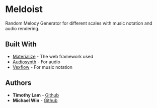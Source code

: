 # Meldoist

Random Melody Generator for different scales with music notation and audio rendering.

## Built With

* [Materialize](http://materializecss.com/) - The web framework used
* [Audiosynth](https://github.com/keithwhor/audiosynth) - For audio
* [Vexflow](http://www.vexflow.com/) - For music notation


## Authors

* **Timothy Lam** - [Github](https://github.com/thl024)
* **Michael Win** - [Github](https://github.com/mawin1929)


